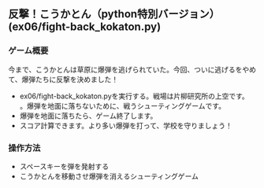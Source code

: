 ## 反撃！こうかとん（python特別バージョン）(ex06/fight-back_kokaton.py)
### ゲーム概要
今まで、こうかとんは草原に爆弾を逃げられていた。今回、ついに逃げるをやめて、爆弾たちに反撃を決めました！
- ex06/fight-back_kokaton.pyを実行する。戦場は片柳研究所の上空です。
。爆弾を地面に落ちないために、戦うシューティングゲームです。
- 爆弾を地面に落ちたら、ゲーム終了します。
- スコア計算できます。より多い爆弾を打って、学校を守りましょう！
### 操作方法
- スペースキーを弾を発射する
- こうかとんを移動させ爆弾を消えるシューティングゲーム

